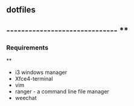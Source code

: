 <h2>dotfiles<h2> 
------------------------------
**<h3>Requirements</h3>**

* i3 windows manager
* Xfce4-terminal
* vim
* ranger - a command line file manager
* weechat
